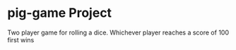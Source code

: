 # pig-game Project
Two player game for rolling a dice.
Whichever player reaches a score of 100 first wins
